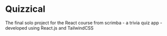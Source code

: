 # Quizzical

The final solo project for the React course from scrimba - a trivia quiz app - developed using React.js and TailwindCSS
